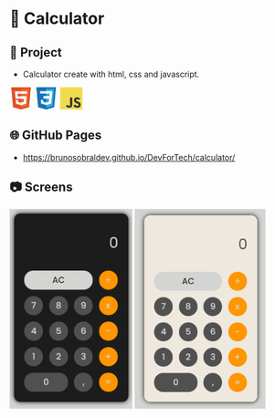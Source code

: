 # 🧮 Calculator
## 🚧 Project
- Calculator create with html, css and javascript.
<div>
  <img height="40" src="https://raw.githubusercontent.com/devicons/devicon/master/icons/html5/html5-original.svg">
  <img height="40" src="https://raw.githubusercontent.com/devicons/devicon/master/icons/css3/css3-original.svg">
  <img height="40" src="https://raw.githubusercontent.com/devicons/devicon/master/icons/javascript/javascript-original.svg">
</div>

## 🌐 GitHub Pages
- https://brunosobraldev.github.io/DevForTech/calculator/

## 📷 Screens
<div>
  <img src="https://github.com/BrunoSobralDEV/DevForTech/blob/main/calculator/assets/printscreen-Dark.PNG" height="350px">
  <img src="https://github.com/BrunoSobralDEV/DevForTech/blob/main/calculator/assets/printscreen-Light.PNG" height="350px">
</div>